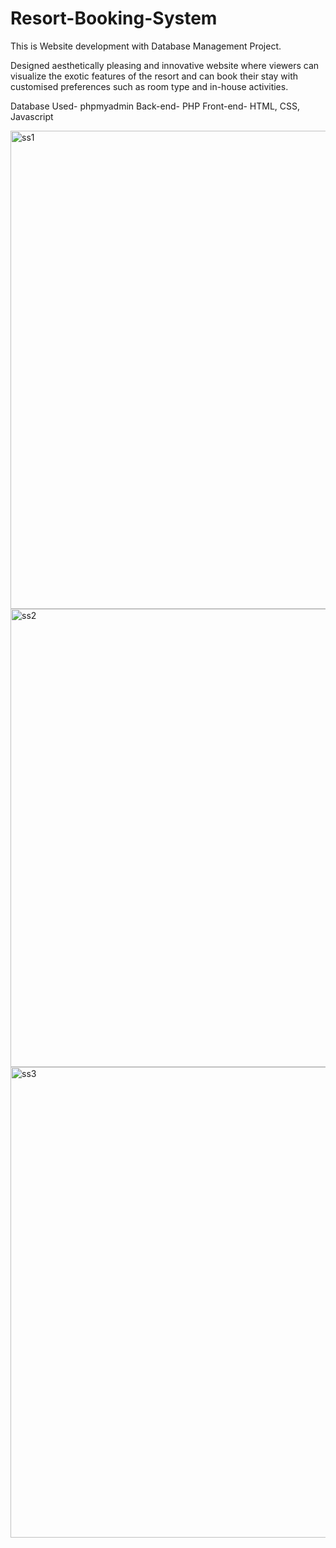 # Resort-Booking-System

This is Website development with Database Management Project.

Designed aesthetically pleasing and innovative website where viewers can visualize the exotic features of the resort and can book their stay with customised preferences 
such as room type and in-house activities.

Database Used- phpmyadmin
Back-end- PHP
Front-end- HTML, CSS, Javascript


<img width="765" alt="ss1" src="https://github.com/dekshitha/Resort-Booking-System/assets/53999141/845323dd-a118-48a7-806f-884dfa459381">

<img width="733" alt="ss2" src="https://github.com/dekshitha/Resort-Booking-System/assets/53999141/1b0bfc11-b470-4b8e-a9cd-db96690d90b8">

<img width="753" alt="ss3" src="https://github.com/dekshitha/Resort-Booking-System/assets/53999141/34df1c35-6d8a-4151-bc3a-82e0e1a3f75d">
